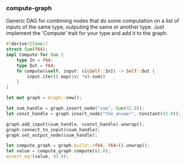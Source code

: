 ### compute-graph

Generic DAG for combining nodes that do some computation on a list of inputs of the same type, outputing the same or another type. 
Just implement the 'Compute' trait for your type and add it to the graph.


```rust
#[derive(Clone)]
struct Sum(f64);
impl Compute for Sum {
    type In = f64;
    type Out = f64;
    fn compute(&self, input: &[&Self::In]) -> Self::Out {
        input.iter().map(|v| *v).sum()
    }
}

let mut graph = Graph::new();

let sum_handle = graph.insert_node("sum", Sum(42.0));
let const_handle = graph.insert_node("the_answer", Constant(42.0));

graph.add_input(&sum_handle, &const_handle).unwrap();
graph.connect_to_input(&sum_handle);
graph.set_output_node(&sum_handle);

let compute_graph = graph.build::<f64, f64>().unwrap();
let value = compute_graph.compute(&1.0);
assert_eq!(value, 43.0);

```

